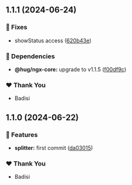 ## 1.1.1 (2024-06-24)


### 🐛 Fixes

- showStatus access ([620b43e](https://github.com/DSI-HUG/ngx-components/commit/620b43e))


### 🌱 Dependencies

- **@hug/ngx-core:** upgrade to v1.1.5 ([f00df9c](https://github.com/DSI-HUG/ngx-components/commit/f00df9c))


### ❤️  Thank You

- Badisi

## 1.1.0 (2024-06-22)


### 🚀 Features

- **splitter:** first commit ([da03015](https://github.com/DSI-HUG/ngx-components/commit/da03015))


### ❤️  Thank You

- Badisi